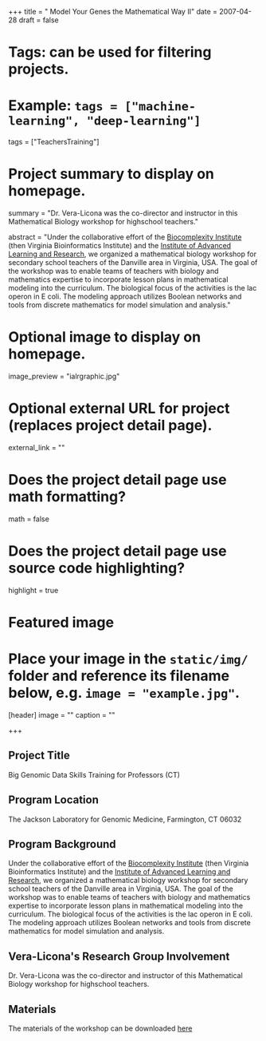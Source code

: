 +++
title = " Model Your Genes the Mathematical Way II"
date = 2007-04-28
draft = false

# Tags: can be used for filtering projects.
# Example: `tags = ["machine-learning", "deep-learning"]`
tags = ["TeachersTraining"]

# Project summary to display on homepage.
summary = "Dr. Vera-Licona was the co-director and instructor in this Mathematical Biology workshop for highschool teachers."

abstract = "Under the collaborative effort of the [Biocomplexity Institute](https://www.bi.vt.edu/) (then Virginia Bioinformatics Institute) and the [Institute of Advanced Learning and Research](http://www.ialr.org/), we organized a mathematical biology workshop for secondary school teachers of the Danville area in Virginia, USA. The goal of the workshop was to enable teams of teachers with biology and mathematics expertise to incorporate lesson plans in mathematical modeling into the curriculum.  The biological focus of the activities is the lac operon in E coli.  The modeling approach utilizes Boolean networks and tools from discrete mathematics for model simulation and analysis."

# Optional image to display on homepage.
image_preview = "ialrgraphic.jpg"

# Optional external URL for project (replaces project detail page).
external_link = ""

# Does the project detail page use math formatting?
math = false

# Does the project detail page use source code highlighting?
highlight = true

# Featured image
# Place your image in the `static/img/` folder and reference its filename below, e.g. `image = "example.jpg"`.
[header]
image = ""
caption = ""

+++


## Project Title
Big Genomic Data Skills Training for Professors (CT)

## Program Location 
The Jackson Laboratory for Genomic Medicine, Farmington, CT 06032

## Program Background 
Under the collaborative effort of the [Biocomplexity Institute](https://www.bi.vt.edu/) (then Virginia Bioinformatics Institute) and the [Institute of Advanced Learning and Research](http://www.ialr.org/), we organized a mathematical biology workshop for secondary school teachers of the Danville area in Virginia, USA. The goal of the workshop was to enable teams of teachers with biology and mathematics expertise to incorporate lesson plans in mathematical modeling into the curriculum.  The biological focus of the activities is the lac operon in E coli.  The modeling approach utilizes Boolean networks and tools from discrete mathematics for model simulation and analysis.   

## Vera-Licona's Research Group Involvement
Dr. Vera-Licona was the co-director and instructor of this Mathematical Biology workshop for highschool teachers.


## Materials
The materials of the workshop can be downloaded [here](https://drive.google.com/file/d/125e_ITS9k3IvTjf728sy0qkdtcHzxheZ/view?usp=sharing)